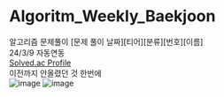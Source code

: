 # Algoritm_Weekly_Baekjoon
알고리즘 문제풀이
[문제 풀이 날짜][티어][분류][번호][이름]<br>
24/3/9 자동연동<br> 
[Solved.ac Profile](http://mazassumnida.wtf/api/v2/generate_badge?boj=sh5017)
<br>이전까지 안올렸던 것 한번에<br>![image](https://github.com/lixxce5017/Algoritm_Weekly_Baekjoon/assets/101561741/2e447c4f-e3d9-4c6f-b926-7652b3ea0a06)
![image](https://github.com/lixxce5017/Algoritm_Weekly_Baekjoon/assets/101561741/c409da37-cf67-4093-81a6-5cb459e4d060)
